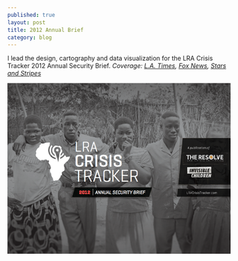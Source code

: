 ```yaml
---
published: true
layout: post
title: 2012 Annual Brief
category: blog
---
```


I lead the design, cartography and data visualization for the LRA Crisis Tracker 2012 Annual Security Brief. *Coverage: [L.A. Times](http://www.latimes.com/news/world/worldnow/la-fg-wn-killings-kony-lords-resistance-army-20130207,0,6738399.story), [Fox News](http://www.foxnews.com/world/2013/02/04/central-african-rebel-group-lra-losing-fighters-as-us-african-troops-encourage/), [Stars and Stripes](http://www.stripes.com/news/africa/group-tracking-lra-sees-defections-weakening-rebel-force-1.206474)*

[<img src="/images/2012.png">](http://www.theresolve.org/blog/archives/3071033980) 